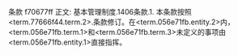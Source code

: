条款 f70677ff 正文:
基本管理制度.1406条款.1. 本条款按照<term.77666f44.term.2>.条款修订。在<term.056e71fb.entity.2>内，<term.056e71fb.term.1>和<term.056e71fb.term.3>未定义的事项由<term.056e71fb.entity.1>直接指挥。

